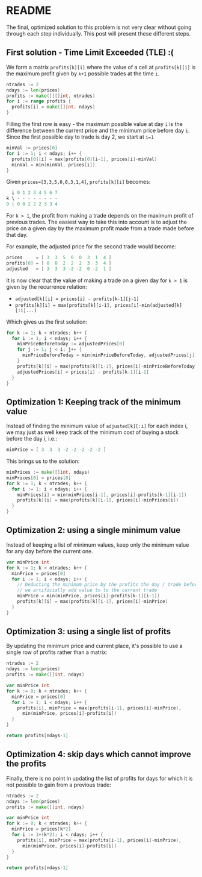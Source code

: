 # README

The final, optimized solution to this problem is not very clear without going through each step individually. This post will present these different steps.

## First solution - Time Limit Exceeded (TLE) :(

We form a matrix `profits[k][i]` where the value of a cell at `profits[k][i]` is the maximum profit given by `k+1` possible trades at the time `i`. 

```go
ntrades := 2
ndays := len(prices)
profits := make([][]int, ntrades)
for i := range profits {
  profits[i] = make([]int, ndays)
}
```

Filling the first row is easy - the maximum possible value at day `i` is the difference between the current price and the minimum price before day `i`. Since the first possible day to trade is day 2, we start at `i=1`

```go
minVal := prices[0]
for i := 1; i < ndays; i++ {
  profits[0][i] = max(profits[0][i-1], prices[i]-minVal)
  minVal = min(minVal, prices[i])
}
```

Given `prices=[3,3,5,0,0,3,1,4]`, `profits[k][i]` becomes:

```go
  i 0 1 2 3 4 5 6 7
k \ - - - - - - - - 
0 | 0 0 2 2 2 3 3 4
```

For `k > 1`, the profit from making a trade depends on the maximum profit of previous trades. The easiest way to take this into account is to adjust the price on a given day by the maximum profit made from a trade made before that day.

For example, the adjusted price for the second trade would become:

```go
prices     = [ 3  3  5  0  0  3  1  4 ]
profits[0] = [ 0  0  2  2  2  3  3  4 ]
adjusted   = [ 3  3  3 -2 -2  0 -2  1 ]
```

It is now clear that the value of making a trade on a given day for `k > 1` is given by the recurrence relation:

* `adjusted[k][i] = prices[i] - profits[k-1][j-1]`
* `profits[k][i] = max(profits[k][i-1], prices[i]-min(adjusted[k][:i]...)`

Which gives us the first solution:

```go
for k := 1; k < ntrades; k++ {
  for i := 1; i < ndays; i++ {
    minPriceBeforeToday := adjustedPrices[0]
    for j := 1; j < i; j++ {
      minPriceBeforeToday = min(minPriceBeforeToday, adjustedPrices[j])
    }
    profits[k][i] = max(profits[k][i-1], prices[i]-minPriceBeforeToday)
    adjustedPrices[i] = prices[i] - profits[k-1][i-1]
  }
}
```

## Optimization 1: Keeping track of the minimum value 


Instead of finding the minimum value of `adjusted[k][:i]` for each index i, we may just as well keep track of the minimum cost of buying a stock before the day i, i.e.:

```go
minPrice = [ 3  3  3 -2 -2 -2 -2 -2 ]
```

This brings us to the solution:

```go
minPrices := make([]int, ndays)
minPrices[0] = prices[0]
for k := 1; k < ntrades; k++ {
  for i := 1; i < ndays; i++ {
    minPrices[i] = min(minPrices[i-1], prices[i]-profits[k-1][i-1])
    profits[k][i] = max(profits[k][i-1], prices[i]-minPrices[i])
  }
}
```

## Optimization 2: using a single minimum value

Instead of keeping a list of minimum values, keep only the minimum value for any day before the current one.

```go
var minPrice int
for k := 1; k < ntrades; k++ {
  minPrice = prices[0]
  for i := 1; i < ndays; i++ {
    // Deducting the minimum price by the profits the day / trade before,
    // we artificially add value to to the current trade
    minPrice = min(minPrice, prices[i]-profits[k-1][i-1])
    profits[k][i] = max(profits[k][i-1], prices[i]-minPrice)
  }
}
```

## Optimization 3: using a single list of profits

By updating the minimum price and current place, it's possible to use a single row of profits rather than a matrix:

```go
ntrades := 2
ndays := len(prices)
profits := make([]int, ndays)

var minPrice int
for k := 0; k < ntrades; k++ {
  minPrice = prices[0]
  for i := 1; i < ndays; i++ {
    profits[i], minPrice = max(profits[i-1], prices[i]-minPrice),
      min(minPrice, prices[i]-profits[i])
  }
}

return profits[ndays-1]
```

## Optimization 4: skip days which cannot improve the profits

Finally, there is no point in updating the list of profits for days for which it is not possible to gain from a previous trade:

```go
ntrades := 2
ndays := len(prices)
profits := make([]int, ndays)

var minPrice int
for k := 0; k < ntrades; k++ {
  minPrice = prices[k*2]
  for i := 1+(k*2); i < ndays; i++ {
    profits[i], minPrice = max(profits[i-1], prices[i]-minPrice),
      min(minPrice, prices[i]-profits[i])
  }
}

return profits[ndays-1]
```